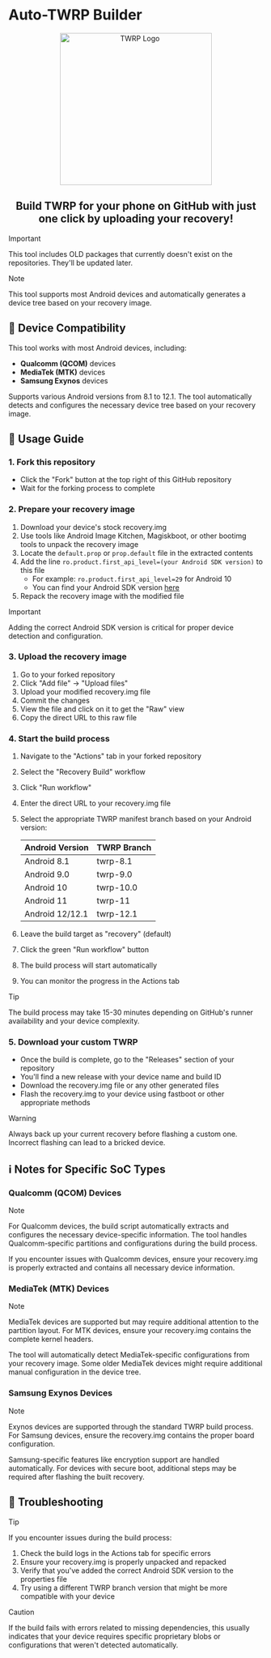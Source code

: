 # Auto-TWRP Builder

<p align="center">
  <img src="https://external-content.duckduckgo.com/iu/?u=https%3A%2F%2Fplay-lh.googleusercontent.com%2F2HtVAF5zfNMlmKhF0QYqCSr1rsstB1btNfdKl7WvGTcZkOSKCYNxdXwsSizx9VhiPg&f=1&nofb=1&ipt=c33edfdd0c12b6cfced60dd33e929765fd14e1820a6a1df4936755d09086fcdf" alt="TWRP Logo" width="300"/>
</p>

<h2 align="center">Build TWRP for your phone on GitHub with just one click by uploading your recovery!</h2>

> [!IMPORTANT]
> This tool includes OLD packages that currently doesn't exist on the repositories. They'll be updated later.

> [!NOTE]
> This tool supports most Android devices and automatically generates a device tree based on your recovery image.

## 📱 Device Compatibility

This tool works with most Android devices, including:

- **Qualcomm (QCOM)** devices
- **MediaTek (MTK)** devices
- **Samsung Exynos** devices

Supports various Android versions from 8.1 to 12.1. The tool automatically detects and configures the necessary device tree based on your recovery image.

## 🚀 Usage Guide

### 1. Fork this repository

- Click the "Fork" button at the top right of this GitHub repository
- Wait for the forking process to complete

### 2. Prepare your recovery image

1. Download your device's stock recovery.img
2. Use tools like Android Image Kitchen, Magiskboot, or other bootimg tools to unpack the recovery image
3. Locate the `default.prop` or `prop.default` file in the extracted contents
4. Add the line `ro.product.first_api_level=(your Android SDK version)` to this file
   - For example: `ro.product.first_api_level=29` for Android 10
   - You can find your Android SDK version [here](https://developer.android.com/tools/releases/platforms)
5. Repack the recovery image with the modified file

> [!IMPORTANT]
> Adding the correct Android SDK version is critical for proper device detection and configuration.

### 3. Upload the recovery image

1. Go to your forked repository
2. Click "Add file" → "Upload files"
3. Upload your modified recovery.img file
4. Commit the changes
5. View the file and click on it to get the "Raw" view
6. Copy the direct URL to this raw file

### 4. Start the build process

1. Navigate to the "Actions" tab in your forked repository
2. Select the "Recovery Build" workflow
3. Click "Run workflow"
4. Enter the direct URL to your recovery.img file
5. Select the appropriate TWRP manifest branch based on your Android version:

   | Android Version | TWRP Branch |
   |-----------------|-------------|
   | Android 8.1     | twrp-8.1    |
   | Android 9.0     | twrp-9.0    |
   | Android 10      | twrp-10.0   |
   | Android 11      | twrp-11     |
   | Android 12/12.1 | twrp-12.1   |

6. Leave the build target as "recovery" (default)
7. Click the green "Run workflow" button
8. The build process will start automatically
9. You can monitor the progress in the Actions tab

> [!TIP]
> The build process may take 15-30 minutes depending on GitHub's runner availability and your device complexity.

### 5. Download your custom TWRP

- Once the build is complete, go to the "Releases" section of your repository
- You'll find a new release with your device name and build ID
- Download the recovery.img file or any other generated files
- Flash the recovery.img to your device using fastboot or other appropriate methods

> [!WARNING]
> Always back up your current recovery before flashing a custom one. Incorrect flashing can lead to a bricked device.

## ℹ️ Notes for Specific SoC Types

### Qualcomm (QCOM) Devices

> [!NOTE]
> For Qualcomm devices, the build script automatically extracts and configures the necessary device-specific information. The tool handles Qualcomm-specific partitions and configurations during the build process.
>
> If you encounter issues with Qualcomm devices, ensure your recovery.img is properly extracted and contains all necessary device information.

### MediaTek (MTK) Devices

> [!NOTE]
> MediaTek devices are supported but may require additional attention to the partition layout. For MTK devices, ensure your recovery.img contains the complete kernel headers.
>
> The tool will automatically detect MediaTek-specific configurations from your recovery image. Some older MediaTek devices might require additional manual configuration in the device tree.

### Samsung Exynos Devices

> [!NOTE]
> Exynos devices are supported through the standard TWRP build process. For Samsung devices, ensure the recovery.img contains the proper board configuration.
>
> Samsung-specific features like encryption support are handled automatically. For devices with secure boot, additional steps may be required after flashing the built recovery.

## 🔧 Troubleshooting

> [!TIP]
> If you encounter issues during the build process:
>
> 1. Check the build logs in the Actions tab for specific errors
> 2. Ensure your recovery.img is properly unpacked and repacked
> 3. Verify that you've added the correct Android SDK version to the properties file
> 4. Try using a different TWRP branch version that might be more compatible with your device

> [!CAUTION]
> If the build fails with errors related to missing dependencies, this usually indicates that your device requires specific proprietary blobs or configurations that weren't detected automatically. 